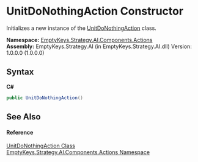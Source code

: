 # UnitDoNothingAction Constructor 
 

Initializes a new instance of the <a href="T_EmptyKeys_Strategy_AI_Components_Actions_UnitDoNothingAction">UnitDoNothingAction</a> class.

**Namespace:**&nbsp;<a href="N_EmptyKeys_Strategy_AI_Components_Actions">EmptyKeys.Strategy.AI.Components.Actions</a><br />**Assembly:**&nbsp;EmptyKeys.Strategy.AI (in EmptyKeys.Strategy.AI.dll) Version: 1.0.0.0 (1.0.0.0)

## Syntax

**C#**<br />
``` C#
public UnitDoNothingAction()
```


## See Also


#### Reference
<a href="T_EmptyKeys_Strategy_AI_Components_Actions_UnitDoNothingAction">UnitDoNothingAction Class</a><br /><a href="N_EmptyKeys_Strategy_AI_Components_Actions">EmptyKeys.Strategy.AI.Components.Actions Namespace</a><br />